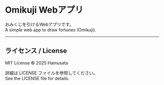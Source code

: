 # Omikuji Webアプリ  
おみくじを引けるWebアプリです。  
A simple web app to draw fortunes (Omikuji).

---

## ライセンス / License  
MIT License © 2025 Hamusata

詳細は LICENSE ファイルを参照してください。  
See the LICENSE file for details.
